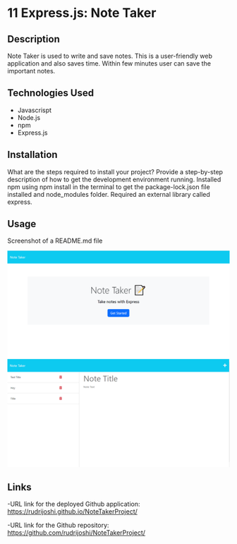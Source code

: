 # 11 Express.js: Note Taker

## Description

Note Taker is used to write and save notes. This is a user-friendly web application and also saves time. Within few minutes user can save the important notes.


## Technologies Used

- Javascrispt
- Node.js
- npm
- Express.js


## Installation

What are the steps required to install your project? 
Provide a step-by-step description of how to get the development environment running.
Installed npm using npm install in the terminal to get the package-lock.json file installed and node_modules folder.
Required an external library called express.



## Usage

Screenshot of a README.md file

   ![Note-Taker Screenshot](./Images/screenshot1.png)
   ![Note-Taker Page Screenshot](./Images/screenshot.png)


## Links

-URL link for the deployed Github application: https://rudrijoshi.github.io/NoteTakerProject/

-URL link for the Github repository: https://github.com/rudrijoshi/NoteTakerProject/

